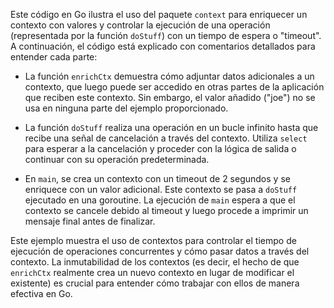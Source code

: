 Este código en Go ilustra el uso del paquete `context` para enriquecer un contexto con valores y controlar la ejecución de una operación (representada por la función `doStuff`) con un tiempo de espera o "timeout". A continuación, el código está explicado con comentarios detallados para entender cada parte:

- La función `enrichCtx` demuestra cómo adjuntar datos adicionales a un contexto, que luego puede ser accedido en otras partes de la aplicación que reciben este contexto. Sin embargo, el valor añadido ("joe") no se usa en ninguna parte del ejemplo proporcionado.

- La función `doStuff` realiza una operación en un bucle infinito hasta que recibe una señal de cancelación a través del contexto. Utiliza `select` para esperar a la cancelación y proceder con la lógica de salida o continuar con su operación predeterminada.

- En `main`, se crea un contexto con un timeout de 2 segundos y se enriquece con un valor adicional. Este contexto se pasa a `doStuff` ejecutado en una goroutine. La ejecución de `main` espera a que el contexto se cancele debido al timeout y luego procede a imprimir un mensaje final antes de finalizar.

Este ejemplo muestra el uso de contextos para controlar el tiempo de ejecución de operaciones concurrentes y cómo pasar datos a través del contexto. La inmutabilidad de los contextos (es decir, el hecho de que `enrichCtx` realmente crea un nuevo contexto en lugar de modificar el existente) es crucial para entender cómo trabajar con ellos de manera efectiva en Go.